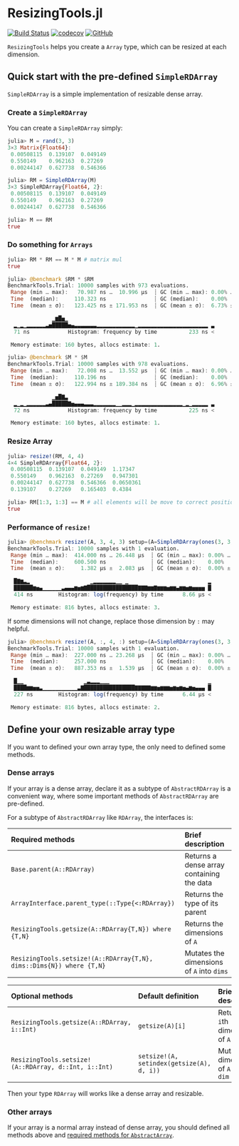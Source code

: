 # ResizingTools.jl

[![Build Status](https://github.com/wangl-cc/ResizingTools.jl/actions/workflows/ci.yml/badge.svg?branch=master)](https://github.com/wangl-cc/ResizingTools.jl/actions/workflows/ci.yml)
[![codecov](https://codecov.io/gh/wangl-cc/ResizingTools.jl/branch/master/graph/badge.svg)](https://codecov.io/gh/wangl-cc/ResizingTools.jl)
[![GitHub](https://img.shields.io/github/license/wangl-cc/ResizingTools.jl)](https://github.com/wangl-cc/ResizingTools.jl/blob/master/LICENSE)

`ResizingTools` helps you create a `Array` type, which can be resized at each dimension.

## Quick start with the pre-defined `SimpleRDArray`

`SimpleRDArray` is a simple implementation of resizable dense array.

### Create a `SimpleRDArray`

You can create a `SimpleRDArray` simply:
```julia
julia> M = rand(3, 3)
3×3 Matrix{Float64}:
 0.00508115  0.139107  0.049149
 0.550149    0.962163  0.27269
 0.00244147  0.627738  0.546366

julia> RM = SimpleRDArray(M)
3×3 SimpleRDArray{Float64, 2}:
 0.00508115  0.139107  0.049149
 0.550149    0.962163  0.27269
 0.00244147  0.627738  0.546366

julia> M == RM
true
```

### Do something for `Arrays`

```julia
julia> RM * RM == M * M # matrix mul
true

julia> @benchmark $RM * $RM
BenchmarkTools.Trial: 10000 samples with 973 evaluations.
 Range (min … max):   70.987 ns …  10.996 μs  ┊ GC (min … max): 0.00% … 98.82%
 Time  (median):     110.323 ns               ┊ GC (median):    0.00%
 Time  (mean ± σ):   123.425 ns ± 171.953 ns  ┊ GC (mean ± σ):  6.73% ±  5.55%

              ▁▆█▅▁                                              
  ▂▁▂▁▂▂▂▂▂▂▃▅█████▅▄▃▃▃▃▃▃▃▂▂▂▂▂▂▂▂▂▂▂▂▁▂▂▂▂▂▂▂▂▂▂▂▂▂▂▂▂▂▂▂▂▂▂ ▃
  71 ns            Histogram: frequency by time          233 ns <

 Memory estimate: 160 bytes, allocs estimate: 1.

julia> @benchmark $M * $M
BenchmarkTools.Trial: 10000 samples with 978 evaluations.
 Range (min … max):   72.008 ns …  13.552 μs  ┊ GC (min … max): 0.00% … 99.10%
 Time  (median):     110.196 ns               ┊ GC (median):    0.00%
 Time  (mean ± σ):   122.994 ns ± 189.384 ns  ┊ GC (mean ± σ):  6.96% ±  5.55%

              ▁▅█▇▃                                              
  ▂▁▂▁▂▂▂▂▂▂▃▄█████▇▅▄▄▄▃▃▃▂▂▂▂▂▂▂▁▁▂▂▂▁▂▂▂▂▂▂▂▂▂▂▂▂▂▂▂▁▂▁▂▂▂▂▂ ▃
  72 ns            Histogram: frequency by time          225 ns <

 Memory estimate: 160 bytes, allocs estimate: 1.
```

### Resize Array

```julia
julia> resize!(RM, 4, 4)
4×4 SimpleRDArray{Float64, 2}:
 0.00508115  0.139107  0.049149  1.17347
 0.550149    0.962163  0.27269   0.947301
 0.00244147  0.627738  0.546366  0.0650361
 0.139107    0.27269   0.165403  0.4384

julia> RM[1:3, 1:3] == M # all elements will be move to correct position
true
```

### Performance of `resize!`

```julia
julia> @benchmark resize!(A, 3, 4, 3) setup=(A=SimpleRDArray(ones(3, 3, 3))) evals=1
BenchmarkTools.Trial: 10000 samples with 1 evaluation.
 Range (min … max):  414.000 ns … 26.448 μs  ┊ GC (min … max): 0.00% … 0.00%
 Time  (median):     600.500 ns              ┊ GC (median):    0.00%
 Time  (mean ± σ):     1.382 μs ±  2.083 μs  ┊ GC (mean ± σ):  0.00% ± 0.00%

  █▇▆▃▂                   ▁▂▂▂▂▂▂▂▁▁ ▁                         ▂
  ██████▆▅▄▁▁▁▁▁▁▃▄▄▄▆▅▆▇████████████████▇▇▇▆▆▇▆▆▆▅▆▆▄▆▆▅▆▅▅▅▅ █
  414 ns        Histogram: log(frequency) by time      8.66 μs <

 Memory estimate: 816 bytes, allocs estimate: 3.
```

If some dimensions will not change, replace those dimension by `:` may helpful.

```julia
julia> @benchmark resize!(A, :, 4, :) setup=(A=SimpleRDArray(ones(3, 3, 3))) evals=1
BenchmarkTools.Trial: 10000 samples with 1 evaluation.
 Range (min … max):  227.000 ns … 23.268 μs  ┊ GC (min … max): 0.00% … 0.00%
 Time  (median):     257.000 ns              ┊ GC (median):    0.00%
 Time  (mean ± σ):   887.353 ns ±  1.539 μs  ┊ GC (mean ± σ):  0.00% ± 0.00%

  █▁▁                   ▁▃▂▂▂▁▁▁                               ▁
  ████▆▆▅▅▃▁▁▁▁▁▁▁▁▁▁▁▃▇████████████████▇▇▇▇▇▆▆▅▆▆▆▅▆▅▆▅▄▆▅▄▄▄ █
  227 ns        Histogram: log(frequency) by time      6.44 μs <

 Memory estimate: 816 bytes, allocs estimate: 2.
```

## Define your own resizable array type

If you want to defined your own array type, the only need to defined some methods.

### Dense arrays

If your array is a dense array, declare it as a subtype of `AbstractRDArray` is a convenient way, where some important methods of `AbstractRDArray` are pre-defined.

For a subtype of `AbstractRDArray` like `RDArray`, the interfaces is:

| Required methods                                                     | Brief description                         |
| :------------------------------------------------------------------- | :---------------------------------------- |
| `Base.parent(A::RDArray)`                                            | Returns a dense array containing the data |
| `ArrayInterface.parent_type(::Type{<:RDArray})`                      | Returns the type of its parent            |
| `ResizingTools.getsize(A::RDArray{T,N}) where {T,N}`                 | Returns the dimensions of `A`             |
| `ResizingTools.setsize!(A::RDArray{T,N}, dims::Dims{N}) where {T,N}` | Mutates the dimensions of `A` into `dims` |

| Optional methods                                     | Default definition                        | Brief description                         |
| :--------------------------------------------------- | :---------------------------------------- | :---------------------------------------- |
| `ResizingTools.getsize(A::RDArray, i::Int)`          | `getsize(A)[i]`                           | Returns the `i`th dimension of `A`        |
| `ResizingTools.setsize!(A::RDArray, d::Int, i::Int)` | `setsize!(A, setindex(getsize(A), d, i))` | Mutates `i`th dimension of `A` into `dim` |

Then your type `RDArray` will works like a dense array and resizable.

### Other arrays

If your array is a normal array instead of dense array, you should defined all methods above and [required methods for `AbstractArray`](https://docs.julialang.org/en/v1/manual/interfaces/#man-interface-array).
